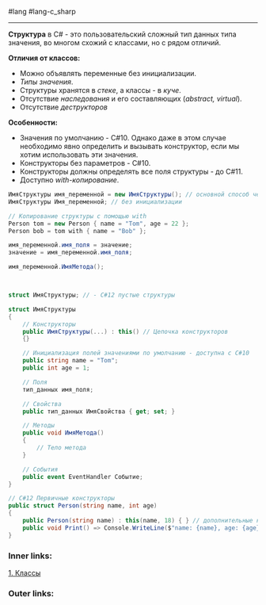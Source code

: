 #lang #lang-c_sharp 

---
**Структура** в C# - это пользовательский сложный тип данных типа значения, во многом схожий с классами, но с рядом отличий.

**Отличия от классов:**
- Можно объявлять переменные без инициализации.
- *Типы значения*.
- Структуры хранятся в *стеке*, а классы - в *куче*.
- Отсутствие *наследования* и его составляющих (*abstract, virtual*).
- Отсутствие *деструкторов*

**Особенности:**
- Значения по умолчанию - C#10. Однако даже в этом случае необходимо явно определить и вызывать конструктор, если мы хотим использовать эти значения.
- Конструкторы без параметров - C#10.
- Конструкторы должны определять все поля структуры - до C#11.
- Доступно *with-копирование*.


```csharp
ИмяСтруктуры имя_переменной = new ИмяСтруктуры(); // основной способ через вызов конструктора
ИмяСтруктуры Имя_переменной; // без инициализации

// Копирование структуры с помощью with
Person tom = new Person { name = "Tom", age = 22 };
Person bob = tom with { name = "Bob" };

имя_переменной.имя_поля = значение;
значение = имя_переменной.имя_поля;

имя_переменной.ИмяМетода();



struct ИмяСтруктуры; // - C#12 пустые структуры

struct ИмяСтруктуры
{
	// Конструкторы
	public ИмяСтруктуры(...) : this() // Цепочка конструкторов
	{}

	// Инициализация полей значениями по умолчанию - доступна с C#10
    public string name = "Tom";
    public int age = 1;

    // Поля
    тип_данных имя_поля;

    // Свойства
    public тип_данных ИмяСвойства { get; set; }

    // Методы
    public void ИмяМетода()
    {
        // Тело метода
    }

    // События
    public event EventHandler Событие;
}

// C#12 Первичные конструкторы
public struct Person(string name, int age)
{
    public Person(string name) : this(name, 18) { } // дополнительные конструкторы должны вызывать первичный
    public void Print() => Console.WriteLine($"name: {name}, age: {age}");
}
```

### Inner links:
[1. Классы](1.%20Languages/C-sharp/0.%20Введение/2.%20Классы%20и%20структуры/1.%20Классы.md)

### Outer links:



